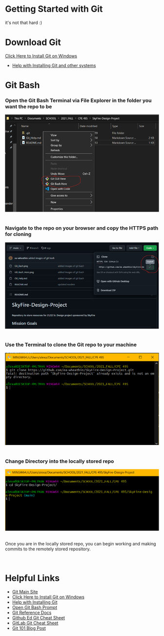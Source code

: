 # Getting Started with Git
it's not that hard :) 

# Download Git
[Click Here to Install Git on Windows](https://git-scm.com/download/win)
- [Help with Installing Git and other systems](https://git-scm.com/book/en/v2/Getting-Started-Installing-Git)


# Git Bash

### Open the Git Bash Terminal via File Explorer in the folder you want the repo to be
<img src="images/Git_Bash_Here.png">
<br>
<br>

### Navigate to the repo on your browser and copy the HTTPS path for cloning
<img src="images/HTTPS_repo_link.png">
<br>
<br>

### Use the Terminal to clone the Git repo to your machine
<img src="images/git_clone.png">
<br>
<br>

### Change Directory into the locally stored repo
<img src="images/cd_repo.png">
<br>
<br>

Once you are in the locally stored repo, you can begin working and making commits to the remotely stored repository.

<br>

# Helpful Links

- [Git Main Site](https://git-scm.com/)
- [Click Here to Install Git on Windows](https://git-scm.com/download/win)
- [Help with Installing Git](https://git-scm.com/book/en/v2/Getting-Started-Installing-Git)
- [Open Git Bash Prompt](https://www.educative.io/edpresso/how-to-install-git-bash-in-windows)
- [Git Reference Docs](https://git-scm.com/docs)
- [Github Ed Git Cheat Sheet](https://education.github.com/git-cheat-sheet-education.pdf)
- [GitLab Git Cheat Sheet](https://about.gitlab.com/images/press/git-cheat-sheet.pdf)
- [Git 101 Blog Post](https://codeburst.io/git-101-git-workflow-to-get-you-started-pushing-code-a66c91108a92)
